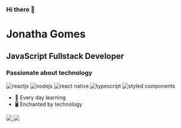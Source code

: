 ### Hi there 👋

# Jonatha Gomes

## JavaScript Fullstack Developer
### Passionate about technology

![reactjs](https://img.shields.io/badge/React-20232A?style=for-the-badge&logo=react&logoColor=61DAFB)
![nodejs](https://img.shields.io/badge/Node.js-43853D?style=for-the-badge&logo=node.js&logoColor=white)
![react native](https://img.shields.io/badge/React_Native-20232A?style=for-the-badge&logo=react&logoColor=61DAFB)
![typescript](https://img.shields.io/badge/TypeScript-007ACC?style=for-the-badge&logo=typescript&logoColor=white)
![styled components](https://img.shields.io/badge/styled--components-DB7093?style=for-the-badge&logo=styled-components&logoColor=white)

- :rocket: Every day learning
- :desktop_computer: Enchanted by technology

<a href="https://www.linkedin.com/in/jonatha-gomes/">
  <img src="https://img.shields.io/badge/LinkedIn-0077B5?style=for-the-badge&logo=linkedin&logoColor=white" />
</a>
<a href="https://twitter.com/J0nathaGomes/">
  <img src="https://img.shields.io/badge/Twitter-1DA1F2?style=for-the-badge&logo=twitter&logoColor=white" />
</a>
